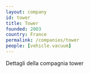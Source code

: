 ```yaml
---
layout: company
id: tower
title: Tower
founded: 2003
country: France
permalink: /companies/tower
people: [vehicle.vacuum]
---
```


Dettagli della compagnia tower